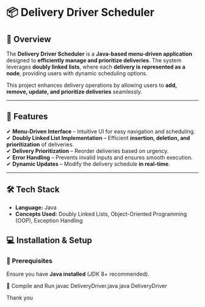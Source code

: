 # 📦 Delivery Driver Scheduler

## 📌 Overview
The **Delivery Driver Scheduler** is a **Java-based menu-driven application** designed to **efficiently manage and prioritize deliveries**. The system leverages **doubly linked lists**, where each **delivery is represented as a node**, providing users with dynamic scheduling options.

This project enhances delivery operations by allowing users to **add, remove, update, and prioritize deliveries** seamlessly.

---

## 🚀 Features  
✔ **Menu-Driven Interface** – Intuitive UI for easy navigation and scheduling.  
✔ **Doubly Linked List Implementation** – Efficient **insertion, deletion, and prioritization** of deliveries.  
✔ **Delivery Prioritization** – Reorder deliveries based on urgency.  
✔ **Error Handling** – Prevents invalid inputs and ensures smooth execution.  
✔ **Dynamic Updates** – Modify the delivery schedule **in real-time**.

---

## 🛠️ Tech Stack
- **Language:** Java  
- **Concepts Used:** Doubly Linked Lists, Object-Oriented Programming (OOP), Exception Handling  

## 💻 Installation & Setup
### 🔹 Prerequisites  
Ensure you have **Java installed** (JDK 8+ recommended).

🔹 Compile and Run
javac DeliveryDriver.java
java DeliveryDriver

Thank you
